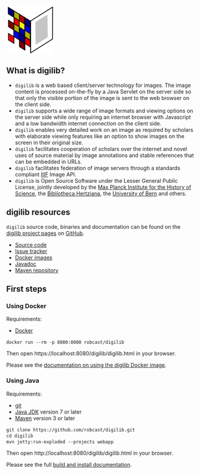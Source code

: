 ![digilib](images/digilib-logo-big.png)

## What is digilib?

* `digilib` is a web based client/server technology for images. The image
  content is processed on-the-fly by a Java Servlet on the server side so that
  only the visible portion of the image is sent to the web browser on the client
  side.
* `digilib` supports a wide range of image formats and viewing options on
  the server side while only requiring an internet browser with Javascript and a
  low bandwidth internet connection on the client side.
* `digilib` enables very detailed work on an image as required by
  scholars with elaborate viewing features like an option to show images on the
  screen in their original size.
* `digilib` facilitates cooperation of scholars over the internet and
  novel uses of source material by image annotations and stable references that
  can be embedded in URLs.
* `digilib` facilitates federation of image servers through a standards compliant
  [IIIF](http://iiif.io) Image API.
* `digilib` is Open Source Software under the Lesser General Public License,
  jointly developed by the
  [Max Planck Institute for the History of Science](http://www.mpiwg-berlin.mpg.de),
  the [Bibliotheca Hertziana](http://www.biblhertz.it), 
  the [University of Bern](http://philoscience.unibe.ch) and others.

## digilib resources

`digilib` source code, binaries and documentation can be found on the 
[digilib project pages](https://github.com/robcast/digilib)
on [GitHub](https://github.com).

* [Source code](https://github.com/robcast/digilib)
* [Issue tracker](https://github.com/robcast/digilib/issues)
* [Docker images](https://hub.docker.com/r/robcast/digilib)
* [Javadoc](https://robcast.github.io/digilib-repo/apidocs/)
* [Maven repository](https://robcast.github.io/digilib-repo/maven-repo/)

## First steps

### Using Docker

Requirements: 

* [Docker](https://www.docker.com/)

```
docker run --rm -p 8080:8080 robcast/digilib
```
Then open https://localhost:8080/digilib/digilib.html in your browser.

Please see the [documentation on using the digilib Docker image](digilib-docker.html).

### Using Java

Requirements:

* [git](https://git-scm.com/)
* [Java JDK](http://www.oracle.com/technetwork/java/javase/downloads/index.html) version 7 or later
* [Maven](https://maven.apache.org/) version 3 or later

```
git clone https://github.com/robcast/digilib.git
cd digilib
mvn jetty:run-exploded --projects webapp
```
Then open http://localhost:8080/digilib/digilib.html in your browser.

Please see the full [build and install documentation](build-maven.html).
